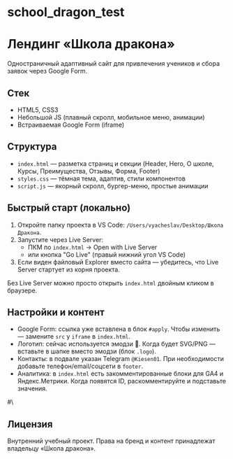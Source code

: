 # school_dragon_test


# Лендинг «Школа дракона»

Одностраничный адаптивный сайт для привлечения учеников и сбора заявок через Google Form.

## Стек
- HTML5, CSS3
- Небольшой JS (плавный скролл, мобильное меню, анимации)
- Встраиваемая Google Form (iframe)

## Структура
- `index.html` — разметка страниц и секции (Header, Hero, О школе, Курсы, Преимущества, Отзывы, Форма, Footer)
- `styles.css` — тёмная тема, адаптив, стили компонентов
- `script.js` — якорный скролл, бургер-меню, простые анимации

## Быстрый старт (локально)
1. Откройте папку проекта в VS Code: `/Users/vyacheslav/Desktop/Школа Дракона`.
2. Запустите через Live Server:
   - ПКМ по `index.html` → Open with Live Server
   - или кнопка "Go Live" (правый нижний угол VS Code)
3. Если виден файловый Explorer вместо сайта — убедитесь, что Live Server стартует из корня проекта.

Без Live Server можно просто открыть `index.html` двойным кликом в браузере.

## Настройки и контент
- Google Form: ссылка уже вставлена в блок `#apply`. Чтобы изменить — замените `src` у `iframe` в `index.html`.
- Логотип: сейчас используется эмодзи 🐉. Когда будет SVG/PNG — вставьте в шапке вместо эмодзи (блок `.logo`).
- Контакты: в подвале указан Telegram `@Kiesen01`. При необходимости добавьте телефон/email/соцсети в `footer`.
- Аналитика: в `index.html` есть закомментированные блоки для GA4 и Яндекс.Метрики. Когда появятся ID, раскомментируйте и подставьте значения.

#\

## Лицензия
Внутренний учебный проект. Права на бренд и контент принадлежат владельцу «Школа дракона». 
